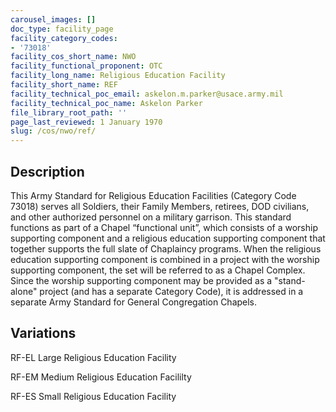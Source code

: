 ```yaml
---
carousel_images: []
doc_type: facility_page
facility_category_codes:
- '73018'
facility_cos_short_name: NWO
facility_functional_proponent: OTC
facility_long_name: Religious Education Facility
facility_short_name: REF
facility_technical_poc_email: askelon.m.parker@usace.army.mil
facility_technical_poc_name: Askelon Parker
file_library_root_path: ''
page_last_reviewed: 1 January 1970
slug: /cos/nwo/ref/
---
```




## Description

This Army Standard for Religious Education Facilities (Category Code 73018) serves all Soldiers, their Family Members, retirees, DOD civilians, and other authorized personnel on a military garrison. This standard functions as part of a Chapel “functional unit”, which consists of a worship supporting component and a religious education supporting component that together supports the full slate of Chaplaincy programs. When the religious education supporting component is combined in a project with the worship supporting component, the set will be referred to as a Chapel Complex. Since the worship supporting component may be provided as a "stand-alone" project (and has a separate Category Code), it is addressed in a separate Army Standard for General Congregation Chapels.

## Variations

RF-EL Large Religious Education Facility

RF-EM Medium Religious Education Facililty

RF-ES Small Religious Education Facility